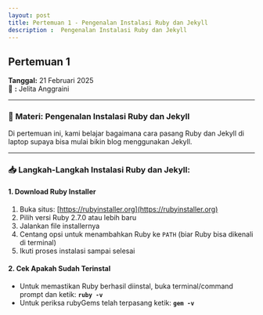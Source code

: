 ```yaml
---
layout: post
title: Pertemuan 1 - Pengenalan Instalasi Ruby dan Jekyll
description :  Pengenalan Instalasi Ruby dan Jekyll
---
```




## Pertemuan 1  
**Tanggal:** 21 Februari 2025  
📝       **:** Jelita Anggraini 


---

### 🔧 Materi: Pengenalan Instalasi Ruby dan Jekyll

Di pertemuan ini, kami belajar bagaimana cara pasang Ruby dan Jekyll di laptop supaya bisa mulai bikin blog menggunakan Jekyll.

---

### 📥 Langkah-Langkah Instalasi Ruby dan Jekyll:

#### 1. Download Ruby Installer

1. Buka situs: [https://rubyinstaller.org](https://rubyinstaller.org)
2. Pilih versi Ruby 2.7.0 atau lebih baru
3. Jalankan file installernya
4. Centang opsi untuk menambahkan Ruby ke `PATH` (biar Ruby bisa dikenali di terminal)
5. Ikuti proses instalasi sampai selesai

#### 2. Cek Apakah Sudah Terinstal

- Untuk memastikan Ruby berhasil diinstal, buka terminal/command prompt dan ketik: **`ruby -v`**
- Untuk periksa rubyGems telah terpasang ketik: **`gem -v`**
